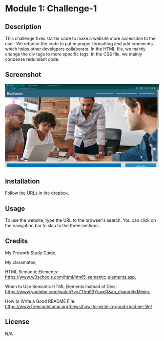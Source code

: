 # Module 1: Challenge-1

## Description

This challenge fixes starter code to make a website more accessible to the user. We refactor the code to put in proper formatting and add comments which helps other developers collaborate. In the HTML file, we mainly change the div tags to more specific tags. In the CSS file, we mainly condense redundant code.

## Screenshot

![Screenshot of Deployed Website](./assets/images/webpage-screenshot.png)

## Installation

Follow the URLs in the dropbox.

## Usage

To use the website, type the URL to the browser's search. You can click on the navigation bar to skip to the three sections. 

## Credits

My Prework Study Guide, 

My classmates, 

HTML Semantic Elements: 
https://www.w3schools.com/html/html5_semantic_elements.asp, 

When to Use Semantic HTML Elements Instead of Divs:  
https://www.youtube.com/watch?v=ZThq93Yuwd0&ab_channel=Minim, 

How to Write a Good README File: 
https://www.freecodecamp.org/news/how-to-write-a-good-readme-file/

## License

N/A